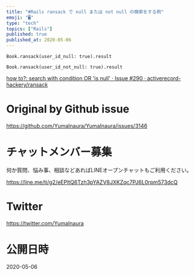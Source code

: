 ```yaml
---
title: "#Rails ransack で null または not null の検索をする例"
emoji: "🖥"
type: "tech"
topics: ["Rails"]
published: true
published_at: 2020-05-06
---
```


```
Book.ransack(user_id_null: true).result
```

```
Book.ransack(user_id_not_null: true).result
```

[how to?: search with condition OR 'is null' · Issue #290 · activerecord-hackery/ransack](https://github.com/activerecord-hackery/ransack/issues/290)

# Original by Github issue

https://github.com/YumaInaura/YumaInaura/issues/3146











<!-- Update From Qiita API -->

# チャットメンバー募集


何か質問、悩み事、相談などあればLINEオープンチャットもご利用ください。

https://line.me/ti/g2/eEPltQ6Tzh3pYAZV8JXKZqc7PJ6L0rpm573dcQ





# Twitter


https://twitter.com/YumaInaura


<!-- Update From Qiita API -->



# 公開日時

2020-05-06
